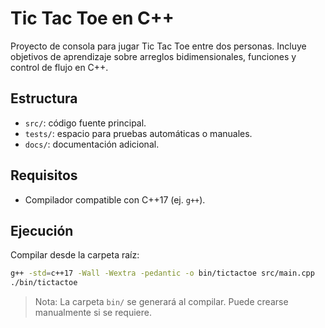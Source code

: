 # Tic Tac Toe en C++

Proyecto de consola para jugar Tic Tac Toe entre dos personas. Incluye objetivos de aprendizaje sobre arreglos bidimensionales, funciones y control de flujo en C++.

## Estructura

- `src/`: código fuente principal.
- `tests/`: espacio para pruebas automáticas o manuales.
- `docs/`: documentación adicional.

## Requisitos

- Compilador compatible con C++17 (ej. `g++`).

## Ejecución

Compilar desde la carpeta raíz:

```bash
g++ -std=c++17 -Wall -Wextra -pedantic -o bin/tictactoe src/main.cpp
./bin/tictactoe
```

> Nota: La carpeta `bin/` se generará al compilar. Puede crearse manualmente si se requiere.
